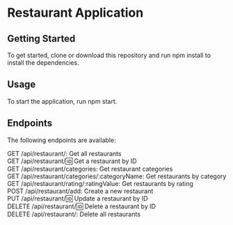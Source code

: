 # Restaurant Application

## Getting Started
To get started, clone or download this repository and run npm install to install the dependencies.

## Usage
To start the application, run npm start.

## Endpoints
The following endpoints are available:

GET /api/restaurant/: Get all restaurants  
GET /api/restaurant/:id: Get a restaurant by ID  
GET /api/restaurant/categories: Get restaurant categories  
GET /api/restaurant/categories/:categoryName: Get restaurants by category  
GET /api/restaurant/rating/:ratingValue: Get restaurants by rating  
POST /api/restaurant/add: Create a new restaurant  
PUT /api/restaurant/:id: Update a restaurant by ID  
DELETE /api/restaurant/:id: Delete a restaurant by ID  
DELETE /api/restaurant/: Delete all restaurants  
